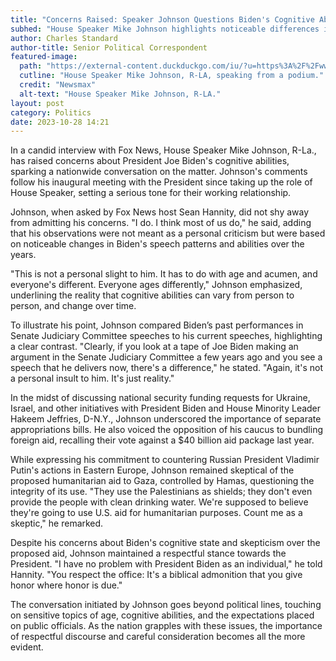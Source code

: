 ```yaml
---
title: "Concerns Raised: Speaker Johnson Questions Biden's Cognitive Abilities"
subhed: "House Speaker Mike Johnson highlights noticeable differences in President Biden's speeches, sparking discussions on age and cognitive ability."
author: Charles Standard
author-title: Senior Political Correspondent
featured-image: 
  path: "https://external-content.duckduckgo.com/iu/?u=https%3A%2F%2Fwww.newsmax.com%2FCMSPages%2FGetFile.aspx%3Fguid%3Ded0859ff-4ca3-48ab-b245-81d39a0c5369%26SiteName%3DNewsmax&f=1&nofb=1&ipt=67870df1e828fe1975364abebfc275f56a48e38e7f98baca586045e66bd3d59a&ipo=images"
  cutline: "House Speaker Mike Johnson, R-LA, speaking from a podium."
  credit: "Newsmax"
  alt-text: "House Speaker Mike Johnson, R-LA."
layout: post
category: Politics
date: 2023-10-28 14:21
---
```


In a candid interview with Fox News, House Speaker Mike Johnson, R-La., has raised concerns about President Joe Biden's cognitive abilities, sparking a nationwide conversation on the matter. Johnson's comments follow his inaugural meeting with the President since taking up the role of House Speaker, setting a serious tone for their working relationship.

Johnson, when asked by Fox News host Sean Hannity, did not shy away from admitting his concerns. "I do. I think most of us do," he said, adding that his observations were not meant as a personal criticism but were based on noticeable changes in Biden's speech patterns and abilities over the years.

"This is not a personal slight to him. It has to do with age and acumen, and everyone's different. Everyone ages differently," Johnson emphasized, underlining the reality that cognitive abilities can vary from person to person, and change over time.

To illustrate his point, Johnson compared Biden’s past performances in Senate Judiciary Committee speeches to his current speeches, highlighting a clear contrast. "Clearly, if you look at a tape of Joe Biden making an argument in the Senate Judiciary Committee a few years ago and you see a speech that he delivers now, there's a difference," he stated. "Again, it's not a personal insult to him. It's just reality."

In the midst of discussing national security funding requests for Ukraine, Israel, and other initiatives with President Biden and House Minority Leader Hakeem Jeffries, D-N.Y., Johnson underscored the importance of separate appropriations bills. He also voiced the opposition of his caucus to bundling foreign aid, recalling their vote against a $40 billion aid package last year.

While expressing his commitment to countering Russian President Vladimir Putin's actions in Eastern Europe, Johnson remained skeptical of the proposed humanitarian aid to Gaza, controlled by Hamas, questioning the integrity of its use. "They use the Palestinians as shields; they don't even provide the people with clean drinking water. We're supposed to believe they're going to use U.S. aid for humanitarian purposes. Count me as a skeptic," he remarked.

Despite his concerns about Biden's cognitive state and skepticism over the proposed aid, Johnson maintained a respectful stance towards the President. "I have no problem with President Biden as an individual," he told Hannity. "You respect the office: It's a biblical admonition that you give honor where honor is due."

The conversation initiated by Johnson goes beyond political lines, touching on sensitive topics of age, cognitive abilities, and the expectations placed on public officials. As the nation grapples with these issues, the importance of respectful discourse and careful consideration becomes all the more evident.
